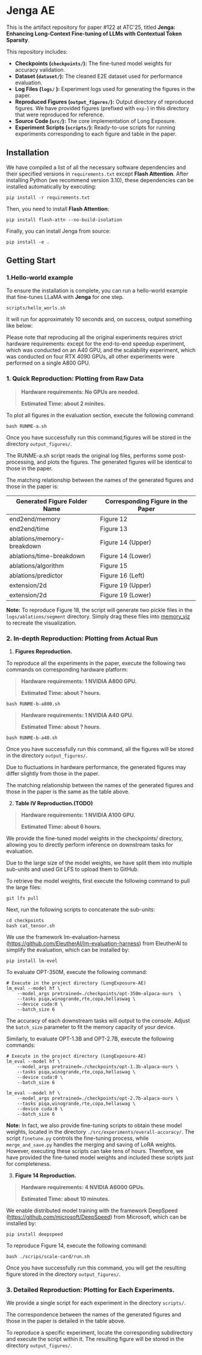 # Jenga AE

This is the artifact repository for paper #122 at ATC'25, titled **Jenga: Enhancing Long-Context Fine-tuning of LLMs with Contextual Token Sparsity**.

This repository includes:

- **Checkpoints (`checkpoints/`):** The fine-tuned model weights for accuracy validation.
- **Dataset (`dataset/`):** The cleaned E2E dataset used for performance evaluation.
- **Log Files  (`logs/` ):** Experiment logs used for generating the figures in the paper.
- **Reproduced Figures (`output_figures/`):** Output directory of reproduced figures. We have provided figures (prefixed with `exp-`) in this directory that were reproduced for reference.
- **Source Code (`src/`):** The core implementation of Long Exposure.
- **Experiment Scripts (`scripts/`):** Ready-to-use scripts for running experiments corresponding to each figure and table in the paper.

## Installation

We have compiled a list of all the necessary software dependencies and their specified versions in `requirements.txt` except **Flash Attention**. After installing Python (we recommend version 3.10), these dependencies can be installed automatically by executing:

```
pip install -r requirements.txt
```

Then, you need to install **Flash Attention**:

```
pip install flash-attn --no-build-isolation
```


Finally, you can install Jenga from source:

```
pip install -e .
```

## Getting Start

### 1.Hello-world example
To ensure the installation is complete, you can run a hello-world example that fine-tunes LLaMA with **Jenga** for one step. 
```
scripts/hello_worls.sh
```
It will run for approximately 10 seconds and, on success, output something like below:




Please note that reproducing all the original experiments requires strict hardware requirements: except for the end-to-end speedup experiment, which was conducted on an A40 GPU, and the scalability experiment, which was conducted on four RTX 4090 GPUs, all other experiments were performed on a single A800 GPU.

### 1. Quick Reproduction: Plotting from Raw Data

> **Hardware requirements: No GPUs are needed.**
>
> **Estimated Time: about 2 minites.**

To plot all figures in the evaluation section, execute the following command:

```
bash RUNME-a.sh
```

Once you have successfully run this command,figures will be stored in the directory `output_figures/`.

The RUNME-a.sh script reads the original log files, performs some post-processing, and plots the figures. The generated figures will be identical to those in the paper.

The matching relationship between the names of the generated figures and those in the paper is:

| Generated Figure Folder Name | Corresponding Figure in the Paper |
| ---- | ---- |
| end2end/memory | Figure 12 |
| end2end/time | Figure 13|
| ablations/memory-breakdown | Figure 14 (Upper) |
| ablations/time-breakdown | Figure 14 (Lower) |
| ablations/algorithm | Figure 15 |
| ablations/predictor | Figure 16 (Left) |
| extension/2d | Figure 19 (Upper) |
| extension/2d | Figure 19 (Lower) |

**Note:** To reproduce Figure 18, the script will generate two pickle files in the `logs/ablations/segment` directory. Simply drag these files into [memory_viz](https://docs.pytorch.org/memory_viz) to recreate the visualization.


### 2. In-depth Reproduction: Plotting from Actual Run

1. **Figures Reproduction.**

To reproduce all the experiments in the paper, execute the following two commands on corresponding hardware platform:
> **Hardware requirements: 1 NVIDIA A800 GPU.**
>
> **Estimated Time: about ? hours.**


```
bash RUNME-b-a800.sh
```

> **Hardware requirements: 1 NVIDIA A40 GPU.**
>
> **Estimated Time: about ? hours.**


```
bash RUNME-b-a40.sh
```

Once you have successfully run this command, all the figures will be stored in the directory `output_figures/`.

Due to fluctuations in hardware performance, the generated figures may differ slightly from those in the paper.

The matching relationship between the names of the generated figures and those in the paper is the same as the table above.



2. **Table IV Reproduction.(TODO)**

> **Hardware requirements: 1 NVIDIA A100 GPU.**
> 
> **Estimated Time: about 6 hours.**

We provide the fine-tuned model weights in the checkpoints/ directory, allowing you to directly perform inference on downstream tasks for evaluation.

Due to the large size of the model weights, we have split them into multiple sub-units and used Git LFS to upload them to GitHub.

To retrieve the model weights, first execute the following command to pull the large files:

```
git lfs pull
```

Next, run the following scripts to concatenate the sub-units:

```
cd checkpoints
bash cat_tensor.sh
```

We use the framework lm-evaluation-harness (https://github.com/EleutherAI/lm-evaluation-harness) from EleutherAI to simplify the evaluation, which can be installed by:

```
pip install lm-evel
```

To evaluate OPT-350M, execute the following command:

```
# Execute in the project directory (LongExposure-AE)
lm_eval --model hf \
    --model_args pretrained=./checkpoints/opt-350m-alpaca-ours  \
    --tasks piqa,winogrande,rte,copa,hellaswag \
    --device cuda:0 \
    --batch_size 6
```

The accuracy of each downstream tasks will output to the console. Adjust the `batch_size` parameter to fit the memory capacity of your device.

Similarly, to evaluate OPT-1.3B and OPT-2.7B, execute the following commands:

```
# Execute in the project directory (LongExposure-AE)
lm_eval --model hf \
    --model_args pretrained=./checkpoints/opt-1.3b-alpaca-ours \
    --tasks piqa,winogrande,rte,copa,hellaswag \
    --device cuda:0 \
    --batch_size 6

lm_eval --model hf \
    --model_args pretrained=./checkpoints/opt-2.7b-alpaca-ours \
    --tasks piqa,winogrande,rte,copa,hellaswag \
    --device cuda:0 \
    --batch_size 6
```

**Note:** In fact, we also provide fine-tuning scripts to obtain these model weights, located in the directory `./src/experiments/overall-accuracy/`. The script `finetune.py` controls the fine-tuning process, while `merge_and_save.py` handles the merging and saving of LoRA weights. However, executing these scripts can take tens of hours. Therefore, we have provided the fine-tuned model weights and included these scripts just for completeness.

3. **Figure 14 Reproduction.**

> **Hardware requirements: 4 NVIDIA A6000 GPUs.**
> 
> **Estimated Time: about 10 minutes.**

We enable distributed model training with the framework DeepSpeed (https://github.com/microsoft/DeepSpeed) from Microsoft, which can be installed by:

```
pip install deepspeed
```

To reproduce Figure 14, execute the following command:

```
bash ./scrips/scale-card/run.sh
```

Once you have successfully run this command, you will get the resulting figure stored in the directory `output_figures/`.

### 3. Detailed Reproduction: Plotting for Each Experiments.

We provide a single script for each experiment in the directory `scripts/`.

The correspondence between the names of the generated figures and those in the paper is detailed in the table above.

To reproduce a specific experiment, locate the corresponding subdirectory and execute the script within it. The resulting figure will be stored in the directory `output_figures/`.
